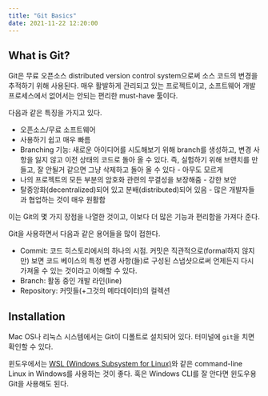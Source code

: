 ```yaml
---
title: "Git Basics"
date: 2021-11-22 12:20:00
---
```


## What is Git?
Git은 무료 오픈소스 distributed version control system으로써 소스 코드의 변경을 추적하기 위해 사용된다. 매우 활발하게 관리되고 있는 프로젝트이고, 소프트웨어 개발 프로세스에서 없어서는 안되는 편리한 must-have 툴이다.

다음과 같은 특징을 가지고 있다.
- 오픈소스/무료 소프트웨어
- 사용하기 쉽고 매우 빠름
- Branching 기능: 새로운 아이디어를 시도해보기 위해 branch를 생성하고, 변경 사항을 잃지 않고 이전 상태의 코드로 돌아 올 수 있다. 즉, 실험하기 위해 브랜치를 만들고, 잘 안될거 같으면 그냥 삭제하고 돌아 올 수 있다 - 아무도 모르게
- 나의 프로젝트의 모든 부분의 암호화 관련의 무결성을 보장해줌 - 강한 보안
- 탈중앙화(decentralized)되어 있고 분배(distributed)되어 있음 - 많은 개발자들과 협업하는 것이 매우 원활함

이는 Git의 몇 가지 장점을 나열한 것이고, 이보다 더 많은 기능과 편리함을 가져다 준다.

Git을 사용하면서 다음과 같은 용어들을 많이 접한다.

- Commit: 코드 히스토리에서의 하나의 시점. 커밋은 직관적으로(formal하지 않지만) 보면 코드 베이스의 특정 변경 사항(들)로 구성된 스냅샷으로써 언제든지 다시 가져올 수 있는 것이라고 이해할 수 있다.
- Branch: 활동 중인 개발 라인(line)
- Repository: 커밋들(+그것의 메타데이터)의 컬렉션

## Installation
Mac OS나 리눅스 시스템에서는 Git이 디폴트로 설치되어 있다. 터미널에 `git`을 치면 확인할 수 있다.

윈도우에서는 [WSL (Windows Subsystem for Linux)](https://www.microsoft.com/ko-kr/p/ubuntu-1804-lts/9n9tngvndl3q?activetab=pivot:overviewtab)와 같은 command-line Linux in Windows를 사용하는 것이 좋다. 혹은 Windows CLI를 잘 안다면 윈도우용 Git을 사용해도 된다.
